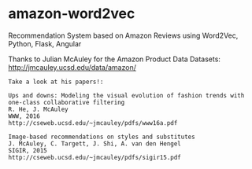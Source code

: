 # amazon-word2vec
Recommendation System based on Amazon Reviews using Word2Vec, Python, Flask, Angular

Thanks to Julian McAuley for the Amazon Product Data Datasets:
http://jmcauley.ucsd.edu/data/amazon/

    Take a look at his papers!:
    
    Ups and downs: Modeling the visual evolution of fashion trends with one-class collaborative filtering
    R. He, J. McAuley
    WWW, 2016
    http://cseweb.ucsd.edu/~jmcauley/pdfs/www16a.pdf
    
    Image-based recommendations on styles and substitutes
    J. McAuley, C. Targett, J. Shi, A. van den Hengel
    SIGIR, 2015
    http://cseweb.ucsd.edu/~jmcauley/pdfs/sigir15.pdf
